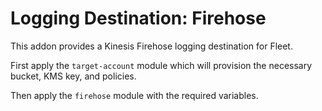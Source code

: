 # Logging Destination: Firehose
This addon provides a Kinesis Firehose logging destination for Fleet.

First apply the `target-account` module which will provision the necessary bucket, KMS key, and policies.

Then apply the `firehose` module with the required variables.
